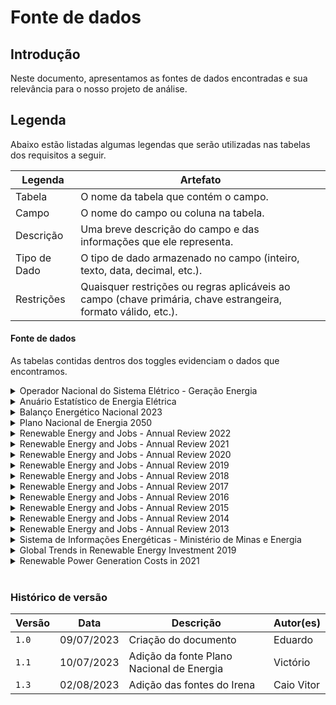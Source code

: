 # Fonte de dados

## Introdução
Neste documento, apresentamos as fontes de dados encontradas e sua relevância para o nosso projeto de análise.

## Legenda
Abaixo estão listadas algumas legendas que serão utilizadas nas tabelas dos requisitos a seguir.

<center>

  | Legenda | Artefato |
  | ------- | ------------------------- |
  | Tabela |  O nome da tabela que contém o campo. |
  | Campo | O nome do campo ou coluna na tabela. |
  | Descrição | Uma breve descrição do campo e das informações que ele representa.|
  | Tipo de Dado |  O tipo de dado armazenado no campo (inteiro, texto, data, decimal, etc.). |
  | Restrições | Quaisquer restrições ou regras aplicáveis ao campo (chave primária, chave estrangeira, formato válido, etc.). |


</center>



#### Fonte de dados
As tabelas contidas dentros dos toggles evidenciam o dados que encontramos.

<details>
  <summary>Operador Nacional do Sistema Elétrico - Geração Energia</summary>
  <table>
    <thead>
      <tr>
        <th>Anexos</th>
        <th>Referência</th>
      </tr>
    </thead>
    <tbody>
      <tr>
        <td>Referência dos dados</td>
        <td><a href="https://www.ons.org.br/Paginas/resultados-da-operacao/historico-da-operacao/geracao_energia.aspx">Operador Nacional do Sistema Elétrico</a></td>
      </tr>
      <tr>
        <td>Tipo de dados</td>
        <td>.xlsx</td>
      </tr>
    </tbody>
  </table>
</details>

<details>
  <summary>Anuário Estatístico de Energia Elétrica</summary>
  <table>
    <thead>
      <tr>
        <th>Anexos</th>
        <th>Referência</th>
      </tr>
    </thead>
    <tbody>
      <tr>
        <td>Referência dos dados</td>
        <td><a href="https://www.epe.gov.br/pt/publicacoes-dados-abertos/publicacoes/anuario-estatistico-de-energia-eletrica">Empresa de Pesquisa Energética</a></td>
      </tr>
      <tr>
        <td>Relatório Síntese</td>
        <td><a href="https://www.epe.gov.br/sites-pt/publicacoes-dados-abertos/publicacoes/PublicacoesArquivos/publicacao-160/topico-168/Fact%20Sheet%202023%20-%20Anu%C3%A1rio%20Estat%C3%ADstico%20de%20Energia%20El%C3%A9trica.pdf">Relatório Síntese.pdf</a>
        </td>
      </tr>
      <tr>
        <td>Tipo de dados</td>
        <td>.xlsx</td>
      </tr>
    </tbody>
  </table>
</details>

<details>
  <summary> Balanço Energético Nacional 2023</summary>
  <table>
    <thead>
      <tr>
        <th>Anexos</th>
        <th>Referência</th>
      </tr>
    </thead>
    <tbody>
      <tr>
        <td>Referência dos dados</td>
        <td><a href="https://www.epe.gov.br/pt/publicacoes-dados-abertos/publicacoes/balanco-energetico-nacional-2023">Empresa de Pesquisa energética</a></td>
      </tr>
      <tr>
        <td>Relatório Síntese</td>
        <td><a href="https://www.epe.gov.br/sites-pt/publicacoes-dados-abertos/publicacoes/PublicacoesArquivos/publicacao-748/topico-681/BEN_S%C3%ADntese_2023_PT.pdf">Relatório Síntese.pdf</a>
        </td>
      </tr>
      <tr>
        <td>Tipo de dados</td>
        <td>.csv</td>
      </tr>
    </tbody>
  </table>

</details>

<details>
  <summary> Plano Nacional de Energia 2050 </summary>

  <table>
    <thead>
      <tr>
        <th>Anexos</th>
        <th>Referência</th>
      </tr>
    </thead>
    <tbody>
      <tr>
        <td>Referência dos dados</td>
        <td><a href="https://www.epe.gov.br/pt/publicacoes-dados-abertos/publicacoes/Plano-Nacional-de-Energia-2050">Empresa de Pesquisa energética</a></td>
      </tr>
      <tr>
        <td>Relatório Síntese</td>
        <td><a href="https://www.epe.gov.br/sites-pt/publicacoes-dados-abertos/publicacoes/PublicacoesArquivos/publicacao-227/topico-563/Relatorio%20Final%20do%20PNE%202050.pdf">Relatório Síntese.pdf</a>
        </td>
      </tr>
      <tr>
        <td>Tipo de dados</td>
        <td>.pdf, .csv</td>
      </tr>
    </tbody>
  </table>

</details>

<details>
  <summary> Renewable Energy and Jobs - Annual Review 2022</summary>

  <table>
    <thead>
      <tr>
        <th>Anexos</th>
        <th>Referência</th>
      </tr>
    </thead>
    <tbody>
      <tr>
        <td>Referência dos dados</td>
        <td><a href="https://www.irena.org/publications/2022/Sep/Renewable-Energy-and-Jobs-Annual-Review-2022">International Renewable Energy Agency</a></td>
      </tr>
      <tr>
        <td>Relatório 2022</td>
        <td><a href="https://www.irena.org/-/media/Files/IRENA/Agency/Publication/2022/Sep/IRENA_Renewable_energy_and_jobs_2022.pdf?rev=7c0be3e04bfa4cddaedb4277861b1b61">Renewable Energy and Jobs - Annual Review 2022</a>
        </td>
      </tr>
      <tr>
        <td>Tipo de dados</td>
        <td>.pdf, .csv</td>
      </tr>
    </tbody>
  </table>
</details>


<details>
  <summary> Renewable Energy and Jobs - Annual Review 2021</summary>

  <table>
    <thead>
      <tr>
        <th>Anexos</th>
        <th>Referência</th>
      </tr>
    </thead>
    <tbody>
      <tr>
        <td>Referência dos dados</td>
        <td><a href="https://www.irena.org/publications/2021/Oct/Renewable-Energy-and-Jobs-Annual-Review-2021">International Renewable Energy Agency</a></td>
      </tr>
      <tr>
        <td>Relatório 2021</td>
        <td><a href="https://www.irena.org/-/media/Files/IRENA/Agency/Publication/2021/Oct/IRENA_RE_Jobs_2021.pdf?rev=98960349dbab4af78777bc49f155d094">Renewable Energy and Jobs - Annual Review 2021</a>
        </td>
      </tr>
      <tr>
        <td>Tipo de dados</td>
        <td>.pdf</td>
      </tr>
    </tbody>
  </table>
</details>

<details>
  <summary> Renewable Energy and Jobs - Annual Review 2020</summary>

  <table>
    <thead>
      <tr>
        <th>Anexos</th>
        <th>Referência</th>
      </tr>
    </thead>
    <tbody>
      <tr>
        <td>Referência dos dados</td>
        <td><a href="https://www.irena.org/publications/2020/Sep/Renewable-Energy-and-Jobs-Annual-Review-2020">International Renewable Energy Agency</a></td>
      </tr>
      <tr>
        <td>Relatório 2020</td>
        <td><a href="https://www.irena.org/-/media/Files/IRENA/Agency/Publication/2020/Sep/IRENA_RE_Jobs_2020.pdf?rev=db153791a7744a33913b553e02a1e5b0">Renewable Energy and Jobs - Annual Review 2020</a>
        </td>
      </tr>
      <tr>
        <td>Tipo de dados</td>
        <td>.pdf</td>
      </tr>
    </tbody>
  </table>
</details>

<details>
  <summary> Renewable Energy and Jobs - Annual Review 2019</summary>

  <table>
    <thead>
      <tr>
        <th>Anexos</th>
        <th>Referência</th>
      </tr>
    </thead>
    <tbody>
      <tr>
        <td>Referência dos dados</td>
        <td><a href="https://www.irena.org/publications/2019/Jun/Renewable-Energy-and-Jobs-Annual-Review-2019">International Renewable Energy Agency</a></td>
      </tr>
      <tr>
        <td>Relatório 2019</td>
        <td><a href="https://www.irena.org/-/media/Files/IRENA/Agency/Publication/2019/Jun/IRENA_RE_Jobs_2019-report.pdf?rev=58ac56eaa71242309b0278055747df68">Renewable Energy and Jobs - Annual Review 2019</a>
        </td>
      </tr>
      <tr>
        <td>Tipo de dados</td>
        <td>.pdf</td>
      </tr>
    </tbody>
  </table>
</details>

<details>
  <summary> Renewable Energy and Jobs - Annual Review 2018</summary>

  <table>
    <thead>
      <tr>
        <th>Anexos</th>
        <th>Referência</th>
      </tr>
    </thead>
    <tbody>
      <tr>
        <td>Referência dos dados</td>
        <td><a href="https://www.irena.org/publications/2018/May/Renewable-Energy-and-Jobs-Annual-Review-2018">International Renewable Energy Agency</a></td>
      </tr>
      <tr>
        <td>Relatório 2018</td>
        <td><a href="https://www.irena.org/-/media/Files/IRENA/Agency/Publication/2018/May/IRENA_RE_Jobs_Annual_Review_2018.pdf?rev=feeeee278cc6456ea44fa7472dfd4fbe">Renewable Energy and Jobs - Annual Review 2018</a>
        </td>
      </tr>
      <tr>
        <td>Tipo de dados</td>
        <td>.pdf</td>
      </tr>
    </tbody>
  </table>
</details>


<details>
  <summary> Renewable Energy and Jobs - Annual Review 2017</summary>

  <table>
    <thead>
      <tr>
        <th>Anexos</th>
        <th>Referência</th>
      </tr>
    </thead>
    <tbody>
      <tr>
        <td>Referência dos dados</td>
        <td><a href="https://www.irena.org/publications/2018/May/Renewable-Energy-and-Jobs-Annual-Review-2017">International Renewable Energy Agency</a></td>
      </tr>
      <tr>
        <td>Relatório 2017</td>
        <td><a href="https://www.irena.org/-/media/Files/IRENA/Agency/Publication/2017/May/IRENA_RE_Jobs_Annual_Review_2017.pdf?rev=683d42a6eea74aaabe566217bdeb0a4a">Renewable Energy and Jobs - Annual Review 2017</a>
        </td>
      </tr>
      <tr>
        <td>Tipo de dados</td>
        <td>.pdf</td>
      </tr>
    </tbody>
  </table>
</details>

<details>
  <summary> Renewable Energy and Jobs - Annual Review 2016</summary>

  <table>
    <thead>
      <tr>
        <th>Anexos</th>
        <th>Referência</th>
      </tr>
    </thead>
    <tbody>
      <tr>
        <td>Referência dos dados</td>
        <td><a href="https://www.irena.org/publications/2016/may/renewable-energy-and-jobs--annual-review-2016">International Renewable Energy Agency</a></td>
      </tr>
      <tr>
        <td>Relatório 2016</td>
        <td><a href="https://www.irena.org/-/media/Files/IRENA/Agency/Publication/2016/IRENA_RE_Jobs_Annual_Review_2016.pdf?rev=99964b36134445b987ccce1338810bd7">Renewable Energy and Jobs - Annual Review 2016</a>
        </td>
      </tr>
      <tr>
        <td>Tipo de dados</td>
        <td>.pdf</td>
      </tr>
    </tbody>
  </table>
</details>

<details>
  <summary> Renewable Energy and Jobs - Annual Review 2015</summary>

  <table>
    <thead>
      <tr>
        <th>Anexos</th>
        <th>Referência</th>
      </tr>
    </thead>
    <tbody>
      <tr>
        <td>Referência dos dados</td>
        <td><a href="https://www.irena.org/publications/2015/May/Renewable-Energy-and-Jobs--Annual-Review-2015">International Renewable Energy Agency</a></td>
      </tr>
      <tr>
        <td>Relatório 2015</td>
        <td><a href="https://www.irena.org/-/media/Files/IRENA/Agency/Publication/2015/IRENA_RE_Jobs_Annual_Review_2015.pdf?rev=a86c0a80d85b4516908685266c60cb56">Renewable Energy and Jobs - Annual Review 2015</a>
        </td>
      </tr>
      <tr>
        <td>Tipo de dados</td>
        <td>.pdf</td>
      </tr>
    </tbody>
  </table>
</details>

<details>
  <summary> Renewable Energy and Jobs - Annual Review 2014</summary>

  <table>
    <thead>
      <tr>
        <th>Anexos</th>
        <th>Referência</th>
      </tr>
    </thead>
    <tbody>
      <tr>
        <td>Referência dos dados</td>
        <td><a href="https://www.irena.org/publications/2014/May/Renewable-Energy-and-Jobs--Annual-Review-2014">International Renewable Energy Agency</a></td>
      </tr>
      <tr>
        <td>Relatório 2014</td>
        <td><a href="https://www.irena.org/-/media/Files/IRENA/Agency/Publication/2014/rejobs-annual-review-2014.pdf?rev=3fa5b0af90d94680ab53cc03aac81f7d">Renewable Energy and Jobs - Annual Review 2014</a>
        </td>
      </tr>
      <tr>
        <td>Tipo de dados</td>
        <td>.pdf</td>
      </tr>
    </tbody>
  </table>
</details>

<details>
  <summary> Renewable Energy and Jobs - Annual Review 2013</summary>
  <table>
    <thead>
      <tr>
        <th>Anexos</th>
        <th>Referência</th>
      </tr>
    </thead>
    <tbody>
      <tr>
        <td>Referência dos dados</td>
        <td><a href="https://www.irena.org/publications/2013/Dec/Renewable-Energy-and-Jobs-(2013)">International Renewable Energy Agency</a></td>
      </tr>
      <tr>
        <td>Relatório 2013</td>
        <td><a href="https://www.irena.org/-/media/Files/IRENA/Agency/Publication/2013/rejobs.pdf?rev=74bd61c1d6604235801b8bc262e0bae9">Renewable Energy and Jobs - Annual Review 2013</a>
        </td>
      </tr>
      <tr>
        <td>Tipo de dados</td>
        <td>.pdf</td>
      </tr>
    </tbody>
  </table>
</details>


<details>
  <summary> Sistema de Informações Energéticas - Ministério de Minas e Energia
 </summary>
  <table>
    <thead>
      <tr>
        <th>Anexos</th>
        <th>Referência</th>
      </tr>
    </thead>
    <tbody>
      <tr>
        <td>Referência dos dados</td>
        <td><a href="https://www.mme.gov.br/SIEBRASIL/">Sistema de Informações Energéticas - Ministério de Minas e Energia</a></td>
      </tr>
      <tr>
        <td>Matriz de Balanço energético Nacional</td>
        <td><a href="https://www.mme.gov.br/SIEBRASIL/consultas/visor_reportes_be.aspx?or=520&ss=2&v=1">Sistema de Informações Energéticas - Ministério de Minas e Energia</a>
        </td>
      </tr>
      <tr>
        <td>Tipo de dados</td>
        <td>.xlsx</td>
      </tr>
    </tbody>
  </table>
</details>
<details>
  <summary> Global Trends in Renewable Energy Investment 2019
 </summary>
  <table>
    <thead>
      <tr>
        <th>Anexos</th>
        <th>Referência</th>
      </tr>
    </thead>
    <tbody>
      <tr>
        <td>Referência dos dados</td>
        <td><a href="	https://www.unep.org/resources/report/global-trends-renewable-energy-investment-2019">Investment in solar energy technology.
</a>
</td>
      </tr>
      <tr>
        <td>Custo de Investimento por Tecnologia</td>
        <td><a href="https://docs.google.com/spreadsheets/d/15mWpMYNEW-qM7UiEasCqj-Z2EVb_TnTao_2mhASmY_I/edit?usp=drive_link">Global Trends in Renewable Energy Investment 2019</a>
        </td>
      </tr>
      <tr>
        <td>Tipo de dados</td>
        <td>.xlsx</td>
      </tr>
    </tbody>
  </table>
</details>
  </table>

<details>
  <summary> Renewable Power Generation Costs in 2021
 </summary>
  <table>
    <thead>
      <tr>
        <th>Anexos</th>
        <th>Referência</th>
      </tr>
    </thead>
    <tbody>
      <tr>
        <td>Referência dos dados</td>
        <td><a href="	https://irena.org/publications/2022/Jul/Renewable-Power-Generation-Costs-in-2021">Investment in solar energy technology.
</a>
</td>
      </tr>
      <tr>
        <td>Custo por Tecnologia</td>
        <td><a href="https://docs.google.com/spreadsheets/d/1X-IMagTyON8my7dzIeMe97HSCulXc0829MyDVb9mAIY/edit?usp=sharing">Renewable Power Generation Costs in 2021</a>
        </td>
      </tr>
      <tr>
        <td>Tipo de dados</td>
        <td>.xlsx</td>
      </tr>
    </tbody>
  </table>
</details>

</details>

<br>

### Histórico de versão

| Versão | Data | Descrição | Autor(es) |
| ------ | ---------- | ------------------------------------------ | ----------- |
| `1.0` | 09/07/2023 | Criação do documento | Eduardo | 
| `1.1` | 10/07/2023 | Adição da fonte Plano Nacional de Energia | Victório |
| `1.3` | 02/08/2023 | Adição das fontes do Irena | Caio Vitor |


